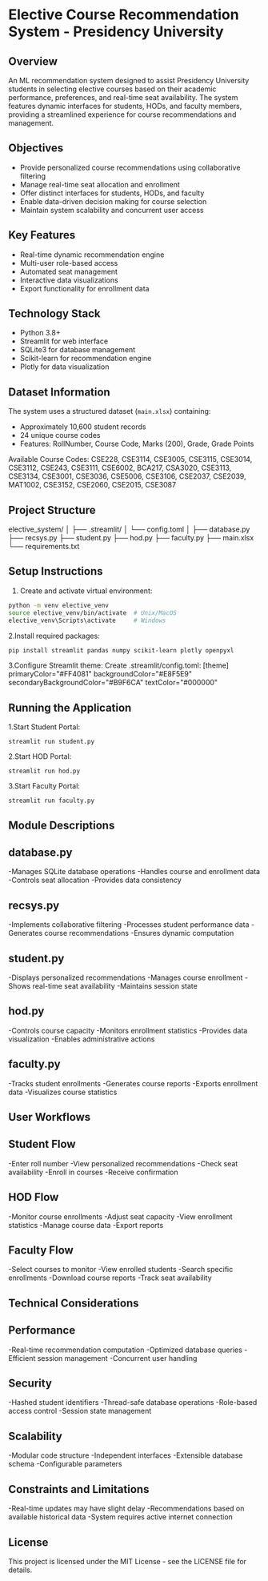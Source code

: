 # Elective Course Recommendation System - Presidency University

## Overview
An ML recommendation system designed to assist Presidency University students in selecting elective courses based on their academic performance, preferences, and real-time seat availability. The system features dynamic interfaces for students, HODs, and faculty members, providing a streamlined experience for course recommendations and management.

## Objectives
- Provide personalized course recommendations using collaborative filtering
- Manage real-time seat allocation and enrollment
- Offer distinct interfaces for students, HODs, and faculty
- Enable data-driven decision making for course selection
- Maintain system scalability and concurrent user access

## Key Features
- Real-time dynamic recommendation engine
- Multi-user role-based access
- Automated seat management
- Interactive data visualizations
- Export functionality for enrollment data

## Technology Stack
- Python 3.8+
- Streamlit for web interface
- SQLite3 for database management
- Scikit-learn for recommendation engine
- Plotly for data visualization

## Dataset Information
The system uses a structured dataset (`main.xlsx`) containing:
- Approximately 10,600 student records
- 24 unique course codes
- Features: RollNumber, Course Code, Marks (200), Grade, Grade Points

Available Course Codes:
CSE228, CSE3114, CSE3005, CSE3115, CSE3014, CSE3112, CSE243, CSE3111, CSE6002, BCA217, CSA3020, CSE3113, CSE3134, CSE3001, CSE3036, CSE5006, CSE3106, CSE2037, CSE2039, MAT1002, CSE3152, CSE2060, CSE2015, CSE3087

## Project Structure
elective_system/
│
├── .streamlit/
│   └── config.toml
│
├── database.py
├── recsys.py
├── student.py
├── hod.py
├── faculty.py
├── main.xlsx
└── requirements.txt


## Setup Instructions

1. Create and activate virtual environment:
```bash
python -m venv elective_venv
source elective_venv/bin/activate  # Unix/MacOS
elective_venv\Scripts\activate     # Windows
```

2.Install required packages:
```bash
pip install streamlit pandas numpy scikit-learn plotly openpyxl
```

3.Configure Streamlit theme: Create .streamlit/config.toml:
[theme]
primaryColor="#FF4081"
backgroundColor="#E8F5E9"
secondaryBackgroundColor="#B9F6CA"
textColor="#000000"

## Running the Application
1.Start Student Portal:
```
streamlit run student.py
```
2.Start HOD Portal:
```
streamlit run hod.py
```
3.Start Faculty Portal:
```
streamlit run faculty.py
```

## Module Descriptions

## database.py
-Manages SQLite database operations
-Handles course and enrollment data
-Controls seat allocation
-Provides data consistency
## recsys.py
-Implements collaborative filtering
-Processes student performance data
-Generates course recommendations
-Ensures dynamic computation

## student.py
-Displays personalized recommendations
-Manages course enrollment
-Shows real-time seat availability
-Maintains session state

## hod.py
-Controls course capacity
-Monitors enrollment statistics
-Provides data visualization
-Enables administrative actions

## faculty.py
-Tracks student enrollments
-Generates course reports
-Exports enrollment data
-Visualizes course statistics

## User Workflows

## Student Flow
-Enter roll number
-View personalized recommendations
-Check seat availability
-Enroll in courses
-Receive confirmation

## HOD Flow
-Monitor course enrollments
-Adjust seat capacity
-View enrollment statistics
-Manage course data
-Export reports

## Faculty Flow
-Select courses to monitor
-View enrolled students
-Search specific enrollments
-Download course reports
-Track seat availability

## Technical Considerations

## Performance
-Real-time recommendation computation
-Optimized database queries
-Efficient session management
-Concurrent user handling

## Security
-Hashed student identifiers
-Thread-safe database operations
-Role-based access control
-Session state management

## Scalability
-Modular code structure
-Independent interfaces
-Extensible database schema
-Configurable parameters

## Constraints and Limitations
-Real-time updates may have slight delay
-Recommendations based on available historical data
-System requires active internet connection

## License

This project is licensed under the MIT License - see the LICENSE file for details.
